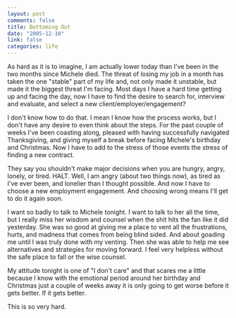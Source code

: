 ```yaml
--- 
layout: post
comments: false
title: Bottoming Out
date: "2005-12-10"
link: false
categories: life
---
```

As hard as it is to imagine, I am actually lower today than I've been in the two months since Michele died. The threat of losing my job in a month has taken the one "stable" part of my life and, not only made it unstable, but made it the biggest threat I'm facing. Most days I have a hard time getting up and facing the day, now I have to find the desire to search for, interview and evaluate, and select a new client/employer/engagement?

I don't know how to do that. I mean I know how the process works, but I don't have any desire to even think about the steps. For the past couple of weeks I've been coasting along, pleased with having successfully navigated Thanksgiving, and giving myself a break before facing Michele's birthday and Christmas. Now I have to add to the stress of those events the stress of finding a new contract.

They say you shouldn't make major decisions when you are hungry, angry, lonely, or tired. HALT. Well, I am angry (about two things now), as tired as I've ever been, and lonelier than I thought possible. And now I have to choose a new employment engagement. And choosing wrong means I'll get to do it again soon.

I want so badly to talk to Michele tonight. I want to talk to her all the time, but I really miss her wisdom and counsel when the shit hits the fan like it did yesterday. She was so good at giving me a place to vent all the frustrations, hurts, and madness that comes from being blind sided. And about goading me until I was truly done with my venting. Then she was able to help me see alternatives and strategies for moving forward. I feel very helpless without the safe place to fall or the wise counsel.

My attitude tonight is one of "I don't care" and that scares me a little because I know with the emotional period around her birthday and Christmas just a couple of weeks away it is only going to get worse before it gets better. If it gets better.

This is so very hard.

